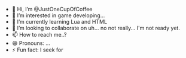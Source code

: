 - 👋 Hi, I’m @JustOneCupOfCoffee
- 👀 I’m interested in game developing...
- 🌱 I’m currently learning Lua and HTML
- 💞️ I’m looking to collaborate on uh... no not really... I'm not ready yet.
- 📫 How to reach me..?
- 😄 Pronouns: ...
- ⚡ Fun fact: I seek for 

<!---
JustOneCupOfCoffee/JustOneCupOfCoffee is a ✨ special ✨ repository because its `README.md` (this file) appears on your GitHub profile.
You can click the Preview link to take a look at your changes.
--->

